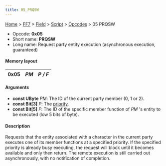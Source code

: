 ```yaml
---
title: 05_PRQSW
---
```


[Home](../../../../index.md) > [FF7](../../../../FF7.md) > [Field](../../../Field.md) > [Script](../../Script.md) > [Opcodes](../Opcodes.md) > 05 PRQSW

-   Opcode: **0x05**
-   Short name: **PRQSW**
-   Long name: Request party entity execution (asynchronous execution, guaranteed)

#### Memory layout

| 0x05 | *PM* | *P / F* |
|------|------|---------|

#### Arguments

-   **const UByte** *PM*: The ID of the current party member (0, 1 or 2).
-   **const Bit\[3\]** *P*: The [priority](../Priorities.md).
-   **const Bit\[5\]** *F*: The ID of the specific member function of *PM* 's entity to be executed (low 5 bits of byte).

#### Description

Requests that the entity associated with a character in the current party executes one of its member functions at a specified priority. If the specified priority is already busy executing, the request will block until it becomes available and only then return. The remote execution is still carried out asynchronously, with no notification of completion.

